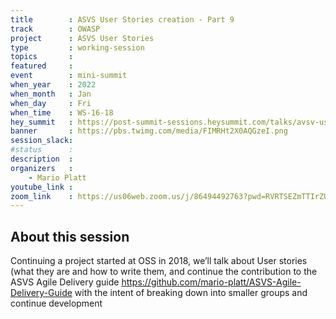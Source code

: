 ```yaml
---
title        : ASVS User Stories creation - Part 9
track        : OWASP
project      : ASVS User Stories
type         : working-session
topics       :
featured     :
event        : mini-summit
when_year    : 2022
when_month   : Jan
when_day     : Fri
when_time    : WS-16-18
hey_summit   : https://post-summit-sessions.heysummit.com/talks/avsv-user-stories-part-9/
banner       : https://pbs.twimg.com/media/FIMRHt2X0AQGzeI.png
session_slack:
#status      : 
description  :
organizers   :
    - Mario Platt
youtube_link : 
zoom_link    : https://us06web.zoom.us/j/86494492763?pwd=RVRTSEZmTTIrZUdwbmNVYW1jaEU5dz09
---
```


## About this session
Continuing a project started at OSS in 2018, we’ll talk about User stories (what they are and how to write them, and continue the contribution to the ASVS Agile Delivery
guide https://github.com/mario-platt/ASVS-Agile-Delivery-Guide with the intent of breaking down into smaller groups and continue development
